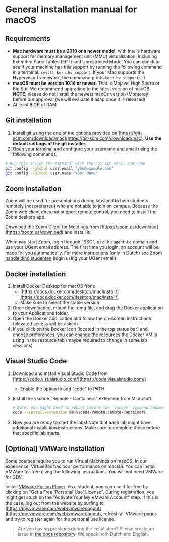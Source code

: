 # General installation manual for macOS

## Requirements

* **Mac hardware must be a 2010 or a newer model**, with Intel’s hardware support for memory management unit (MMU) virtualization, including Extended Page Tables (EPT) and Unrestricted Mode. You can check to see if your machine has this support by running the following command in a terminal: `sysctl kern.hv_support`. If your Mac supports the Hypervisor framework, the command prints `kern.hv_support: 1`
* **macOS must be version 10.14 or newer.** That is Mojave, High Sierra or Big Sur. We recommend upgrading to the latest version of macOS. **NOTE**, please do not install the newest macOs version (Monterey) before our approval (we will evaluate it asap once it is released)
* At least 8 GB of RAM

## Git installation

1. Install git using the one of the options provided on [https://git-scm.com/download/mac](https://git-scm.com/download/mac). **Use the default settings of the git installer.**
2. Open your terminal and configure your username and email using the following commands.

```bash
# Run this inside the terminal with the correct email and name
git config --global user.email "you@example.com"
git config --global user.name "Your Name"
```

## Zoom installation

Zoom will be used for presentations during labs and to help students remotely (not preferred) who are not able to join on campus. Because the Zoom web client does not support remote control, you need to install the Zoom desktop app.

Download the Zoom Client for Meetings from [https://zoom.us/download](https://zoom.us/download) and install it.

When you start Zoom, login through "SSO", use the `ugent-be` domain and use your UGent email address. The first time you login, an account will be made for you automatically. For more instructions (only in Dutch) see [Zoom handleiding studenten](https://web.microsoftstream.com/video/2096e73b-f69b-4c84-b2da-a27e06da6d34?referrer=https:%2F%2Fonderwijstips.ugent.be%2Fnl%2Ftips%2Fzoom%2F) (login using your UGent email).

## Docker installation

1. Install Docker Desktop for macOS from:
   * [https://docs.docker.com/desktop/mac/install/](https://docs.docker.com/desktop/mac/install/)
   * Make sure to select the stable version
1. Once downloaded, mount the .dmg file, and drag the Docker application to your Applications folder.
1. Open the Docker application and follow the on-screen instructions (elevated access will be asked)
1. If you click on the Docker icon (located in the top status bar) and choose preferences, you can change the resources the Docker VM is using in the resource tab (maybe required to change in some lab sessions)

## Visual Studio Code

1. Download and install Visual Studio Code from [https://code.visualstudio.com/](https://code.visualstudio.com/)
   * Enable the option to add "code" to PATH
1. Install the vscode "Remote - Containers" extension from Microsoft.

   ```bash
   # Note: you might need to reboot before the `vscode` command becomes available.
   code --install-extension ms-vscode-remote.remote-containers
   ```

1. Now you are ready to start the labs! Note that each lab might have additional installation instructions. Make sure to complete those before that specific lab starts.

## [Optional] VMWare installation

Some courses require you to run Virtual Machines on macOS. In our experience, VirtualBox has poor performance on macOS. You can install VMWare for free using the following instructions. You will not need VMWare for GDV.

Install [VMware Fusion Player](https://www.vmware.com/be/products/fusion.html). As a student, you can use it for free by clicking on "Get a Free 'Personal Use' License". During registration, you might get stuck on the "Activate Your My VMware Account" step. If this is the case, log out from the website by surfing to [https://my.vmware.com/web/vmware/logout](https://my.vmware.com/web/vmware/logout), refresh all VMware pages and try to register again for the personal use license.

> Are you having problems during the installation? Please create an issue in [the docs repository](https://github.ugent.be/GDV/docs/issues). We speak both Dutch and English.
